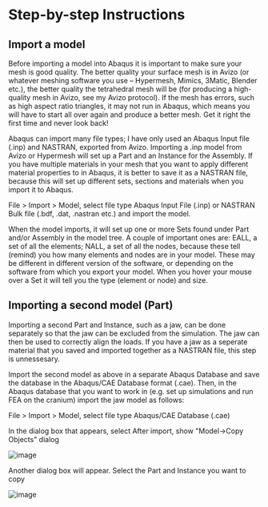 # Step-by-step Instructions
## Import a model
Before importing a model into Abaqus it is important to make sure your mesh is good quality. The better quality your surface mesh is in Avizo (or whatever meshing software you use – Hypermesh, Mimics, 3Matic, Blender etc.), the better quality the tetrahedral mesh will be (for producing a high-quality mesh in Avizo, see my Avizo protocol). If the mesh has errors, such as high aspect ratio triangles, it may not run in Abaqus, which means you will have to start all over again and produce a better mesh. Get it right the first time and never look back!

Abaqus can import many file types; I have only used an Abaqus Input file (.inp) and NASTRAN, exported from Avizo. Importing a .inp model from Avizo or Hypermesh will set up a Part and an Instance for the Assembly. If you have multiple materials in your mesh that you want to apply different material properties to in Abaqus, it is better to save it as a NASTRAN file, because this will set up different sets, sections and materials when you import it to Abaqus.

File > Import > Model, select file type Abaqus Input File (.inp) or NASTRAN Bulk file (.bdf, .dat, .nastran etc.) and import the model.

When the model imports, it will set up one or more Sets found under Part and/or Assembly in the model tree. A couple of important ones are: EALL, a set of all the elements; NALL, a set of all the nodes, because these tell (remind) you how many elements and nodes are in your model. These may be different in different version of the software, or depending on the software from which you export your model. When you hover your mouse over a Set it will tell you the type (element or node) and size.

## Importing a second model (Part)
Importing a second Part and Instance, such as a jaw, can be done separately so that the jaw can be excluded from the simulation. The jaw can then be used to correctly align the loads. If you have a jaw as a seperate material that you saved and imported together as a NASTRAN file, this step is unnessesary. 

Import the second model as above in a separate Abaqus Database and save the database in the Abaqus/CAE Database format (.cae). Then, in the Abaqus database that you want to work in (e.g. set up simulations and run FEA on the cranium) import the jaw model as follows: 

File > Import > Model, select file type Abaqus/CAE Database (.cae)

In the dialog box that appears, select After import, show "Model->Copy Objects" dialog

![image](https://user-images.githubusercontent.com/80410515/111630399-3cf94c00-87ea-11eb-8ef2-13f25e02fb08.png)

Another dialog box will appear. Select the Part and Instance you want to copy

![image](https://user-images.githubusercontent.com/80410515/111630442-471b4a80-87ea-11eb-80bc-8fb2ac543ce6.png)

